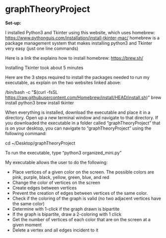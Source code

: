 # graphTheoryProject
**Set-up:**

I installed Python3 and Tkinter using this website, which uses homebrew: https://www.pythonguis.com/installation/install-tkinter-mac/ 
homebrew is a package management system that makes installing python3 and Tkinter very easy (just one line commands)

Here is a link the explains how to install homebrew: https://brew.sh/ 

Installing Tkinter took about 5 minutes

Here are the 3 steps required to install the packages needed to run my executable, as explain on the two websites linked above: 

/bin/bash -c "$(curl -fsSL https://raw.githubusercontent.com/Homebrew/install/HEAD/install.sh)" 
brew install python3
brew install tkinter

When everything is installed, download the executable and place it in a directory. 
Open up a new terminal window and navigate to that directory. If you downloaded the executable in a folder called “graphTheoryProject” that is on your desktop, you can navigate to “graphTheoryProject” using the following command: 

cd ~/Desktop/graphTheoryProject

To run the executable, type “python3 organized_mini.py”

My executable allows the user to do the following:

* Place vertices of a given color on the screen. The possible colors are pink, purple, black, yellow, green, blue, and red
* Change the color of vertices on the screen
* Create edges between vertices 
* Prevent the creation of edges between vertices of the same color. 
* Check if the coloring of the graph is valid (no two adjacent vertices have the same color)
* Determine with 1-click if the graph drawn is bipartite 
* If the graph is bipartite, draw a 2-coloring with 1 click
* Get the number of vertices of each color that are on the screen at a given moment
* Delete a vertex and all edges incident to it

